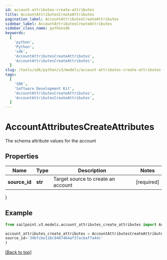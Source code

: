 ```yaml
---
id: account-attributes-create-attributes
title: AccountAttributesCreateAttributes
pagination_label: AccountAttributesCreateAttributes
sidebar_label: AccountAttributesCreateAttributes
sidebar_class_name: pythonsdk
keywords:
  [
    'python',
    'Python',
    'sdk',
    'AccountAttributesCreateAttributes',
    'AccountAttributesCreateAttributes',
  ]
slug: /tools/sdk/python/v3/models/account-attributes-create-attributes
tags:
  [
    'SDK',
    'Software Development Kit',
    'AccountAttributesCreateAttributes',
    'AccountAttributesCreateAttributes',
  ]
---
```


# AccountAttributesCreateAttributes

The schema attribute values for the account

## Properties

| Name          | Type    | Description                        | Notes      |
| ------------- | ------- | ---------------------------------- | ---------- |
| **source_id** | **str** | Target source to create an account | [required] |

}

## Example

```python
from sailpoint.v3.models.account_attributes_create_attributes import AccountAttributesCreateAttributes

account_attributes_create_attributes = AccountAttributesCreateAttributes(
source_id='34bfcbe116c9407464af37acbaf7a4dc'
)

```

[[Back to top]](#)
